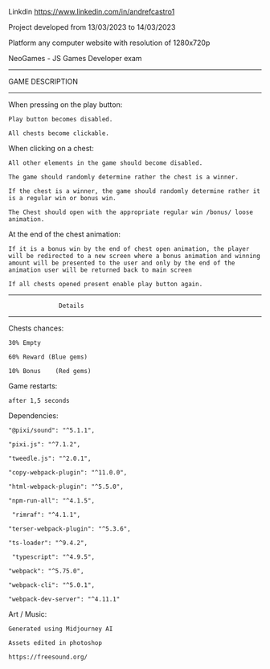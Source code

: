 Linkdin https://www.linkedin.com/in/andrefcastro1

Project developed from 13/03/2023 to 14/03/2023

Platform any computer website with resolution of 1280x720p

NeoGames - JS Games Developer exam 


***************************************************
 GAME DESCRIPTION
***************************************************

When pressing on the play button:

    Play button becomes disabled.

    All chests become clickable.


When clicking on a chest:

    All other elements in the game should become disabled.

    The game should randomly determine rather the chest is a winner.

    If the chest is a winner, the game should randomly determine rather it is a regular win or bonus win.

    The Chest should open with the appropriate regular win /bonus/ loose animation.


At the end of the chest animation:

    If it is a bonus win by the end of chest open animation, the player will be redirected to a new screen where a bonus animation and winning amount will be presented to the user and only by the end of the animation user will be returned back to main screen 

    If all chests opened present enable play button again.



***************************************************
                  Details
***************************************************

Chests chances:

    30% Empty

    60% Reward (Blue gems)

    10% Bonus    (Red gems)


Game restarts:

    after 1,5 seconds

Dependencies:

    "@pixi/sound": "^5.1.1",

    "pixi.js": "^7.1.2",

    "tweedle.js": "^2.0.1",

    "copy-webpack-plugin": "^11.0.0",  

    "html-webpack-plugin": "^5.5.0", 

    "npm-run-all": "^4.1.5",   

     "rimraf": "^4.1.1",    

    "terser-webpack-plugin": "^5.3.6",  

    "ts-loader": "^9.4.2",    

     "typescript": "^4.9.5",  

    "webpack": "^5.75.0",   

    "webpack-cli": "^5.0.1",  

    "webpack-dev-server": "^4.11.1"


Art / Music:

    Generated using Midjourney AI

    Assets edited in photoshop

    https://freesound.org/
    
